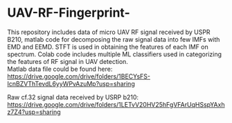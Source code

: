# UAV-RF-Fingerprint-
This repository includes data of micro UAV RF signal received by USPR B210, matlab code for decomposing the raw signal data into few IMFs with EMD and EEMD. STFT is used in obtaining the features of each IMF on spectrum. Colab code includes multiple ML classifiers used in categorizing the features of RF signal in UAV detection.  
Matlab data file could be found here: https://drive.google.com/drive/folders/1BECYsFS-IcnBZVThTevdL6yyWPvAzuMp?usp=sharing

Raw cf.32 signal data received by USRP b210: https://drive.google.com/drive/folders/1LETvV20HV25hFgVFArUqHSspYAxhz7Z4?usp=sharing
